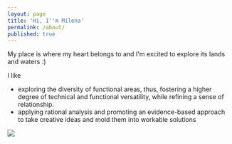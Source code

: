 ```yaml
---
layout: page
title: 'Hi, I''m Milena'
permalink: /about/
published: true
---
```

My place is where my heart belongs to and I'm excited to explore its lands and waters :)

I like 
* exploring the diversity of functional areas, thus,  fostering a higher degree of technical and functional versatility, while refining a sense of relationship.
* applying rational analysis and promoting an evidence-based approach to take creative ideas and mold them into workable solutions

<img src="https://milenalavanchy.github.io/assets/images/giphy.gif">

